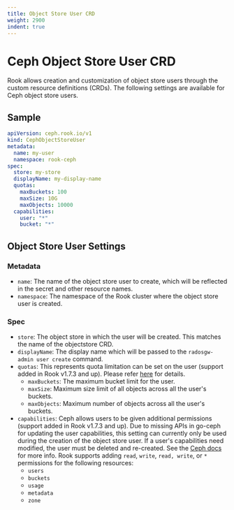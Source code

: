 ```yaml
---
title: Object Store User CRD
weight: 2900
indent: true
---
```


# Ceph Object Store User CRD

Rook allows creation and customization of object store users through the custom resource definitions (CRDs). The following settings are available
for Ceph object store users.

## Sample

```yaml
apiVersion: ceph.rook.io/v1
kind: CephObjectStoreUser
metadata:
  name: my-user
  namespace: rook-ceph
spec:
  store: my-store
  displayName: my-display-name
  quotas:
    maxBuckets: 100
    maxSize: 10G
    maxObjects: 10000
  capabilities:
    user: "*"
    bucket: "*"
```

## Object Store User Settings

### Metadata

* `name`: The name of the object store user to create, which will be reflected in the secret and other resource names.
* `namespace`: The namespace of the Rook cluster where the object store user is created.

### Spec

* `store`: The object store in which the user will be created. This matches the name of the objectstore CRD.
* `displayName`: The display name which will be passed to the `radosgw-admin user create` command.
* `quotas`: This represents quota limitation can be set on the user (support added in Rook v1.7.3 and up).
   Please refer [here](https://docs.ceph.com/en/latest/radosgw/admin/#quota-management) for details.
    * `maxBuckets`: The maximum bucket limit for the user.
    * `maxSize`: Maximum size limit of all objects across all the user's buckets.
    * `maxObjects`: Maximum number of objects across all the user's buckets.
* `capabilities`: Ceph allows users to be given additional permissions (support added in Rook v1.7.3 and up). Due to missing APIs in go-ceph for updating the user capabilities, this setting can currently only be used during the creation of the object store user. If a user's capabilities need modified, the user must be deleted and re-created.
  See the [Ceph docs](https://docs.ceph.com/en/latest/radosgw/admin/#add-remove-admin-capabilities) for more info.
  Rook supports adding `read`, `write`, `read, write`, or `*` permissions for the following resources:
    * `users`
    * `buckets`
    * `usage`
    * `metadata`
    * `zone`
